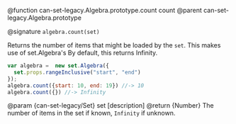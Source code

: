 
@function can-set-legacy.Algebra.prototype.count count
@parent can-set-legacy.Algebra.prototype

@signature `algebra.count(set)`

Returns the number of items that might be loaded by the `set`. This makes use of set.Algebra's
By default, this returns Infinity.

```js
var algebra =  new set.Algebra({
  set.props.rangeInclusive("start", "end")
});
algebra.count({start: 10, end: 19}) //-> 10
algebra.count({}) //-> Infinity
```

  @param  {can-set-legacy/Set} set [description]
  @return {Number} The number of items in the set if known, `Infinity`
  if unknown.
